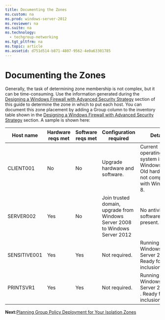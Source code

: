 ```yaml
---
title: Documenting the Zones
ms.custom: na
ms.prod: windows-server-2012
ms.reviewer: na
ms.suite: na
ms.technology: 
  - techgroup-networking
ms.tgt_pltfrm: na
ms.topic: article
ms.assetid: d751d514-b871-4807-9562-4e0a63301785
---
```

# Documenting the Zones
Generally, the task of determining zone membership is not complex, but it can be time\-consuming. Use the information generated during the [Designing a Windows Firewall with Advanced Security Strategy](../Designing-a-Windows-Firewall-with-Advanced-Security-Strategy.md) section of this guide to determine the zone in which to put each host. You can document this zone placement by adding a Group column to the inventory table shown in the [Designing a Windows Firewall with Advanced Security Strategy](../Designing-a-Windows-Firewall-with-Advanced-Security-Strategy.md) section. A sample is shown here:

|Host name|Hardware reqs met|Software reqs met|Configuration required|Details|Projected cost|Group|
|-------------|---------------------|---------------------|--------------------------|-----------|------------------|---------|
|CLIENT001|No|No|Upgrade hardware and software.|Current operating system is Windows XP. Old hardware not compatible with Windows 8.|$??|Isolated domain|
|SERVER002|Yes|No|Join trusted domain, upgrade from  Windows Server 2008  to  Windows Server 2012 |No antivirus software present.|$??|Encryption|
|SENSITIVE001|Yes|Yes|Not required.|Running  Windows Server 2012 . Ready for inclusion.|$0|Isolated server \(in zone by itself\)|
|PRINTSVR1|Yes|Yes|Not required.|Running  Windows Server 2008 R2 . Ready for inclusion.|$0|Boundary|

**Next:**[Planning Group Policy Deployment for Your Isolation Zones](Planning-Group-Policy-Deployment-for-Your-Isolation-Zones.md)


